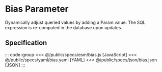 <script setup>
  import { coordinator } from '@uwdata/vgplot';
  coordinator().clear();
</script>

# Bias Parameter

Dynamically adjust queried values by adding a Param value. The SQL expression is re-computed in the database upon updates.

<Example spec="/specs/yaml/bias.yaml" />

## Specification

::: code-group
<<< @/public/specs/esm/bias.js [JavaScript]
<<< @/public/specs/yaml/bias.yaml [YAML]
<<< @/public/specs/json/bias.json [JSON]
:::
